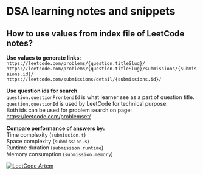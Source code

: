 # DSA learning notes and snippets

## How to use values from index file of LeetCode notes?

**Use values to generate links:**  
`https://leetcode.com/problems/{question.titleSlug}/`  
`https://leetcode.com/problems/{question.titleSlug}/submissions/{submissions.id}/`  
`https://leetcode.com/submissions/detail/{submissions.id}/`

**Use question ids for search**  
`question.questionFrontendId` is what learner see as a part of question title.  
`question.questionId` is used by LeetCode for technical purpose.  
Both ids can be used for problem search on page: https://leetcode.com/problemset/

**Compare performance of answers by:**  
Time complexity (`submission.t`)  
Space complexity (`submission.s`)  
Runtime duration (`submission.runtime`)  
Memory consumption (`submission.memory`)

[![LeetCode Artem](https://img.shields.io/badge/LeetCode-amykh-_?logo=leetcode)](https://leetcode.com/u/amykh/)
